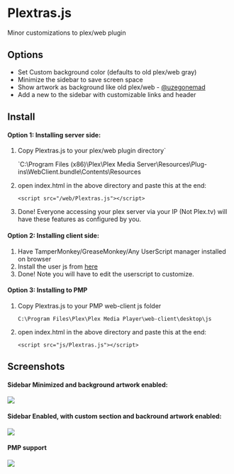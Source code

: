 # Plextras.js
Minor customizations to plex/web plugin

## Options
- Set Custom background color (defaults to old plex/web gray)
- Minimize the sidebar to save screen space
- Show artwork as background like old plex/web - [@uzegonemad](https://github.com/uzegonemad/plexbgartwork)
- Add a new to the sidebar with customizable links and header

## Install
#### Option 1: Installing server side:
1. Copy Plextras.js to your plex/web plugin directory`

    `C:\Program Files (x86)\Plex\Plex Media Server\Resources\Plug-ins\WebClient.bundle\Contents\Resources

2. open index.html in the above directory and paste this at the end:

    `<script src="/web/Plextras.js"></script>`
    
3. Done! Everyone accessing your plex server via your IP (Not Plex.tv) will have these features as configured by you.

#### Option 2: Installing client side:
1. Have TamperMonkey/GreaseMonkey/Any UserScript manager installed on browser
2. Install the user js from [here](https://github.com/andrewiankidd/Plextras.js/blob/master/Plextras.user.js)
3. Done! Note you will have to edit the userscript to customize.

#### Option 3: Installing to PMP
1. Copy Plextras.js to your PMP web-client js folder

    `C:\Program Files\Plex\Plex Media Player\web-client\desktop\js`

2. open index.html in the above directory and paste this at the end:

    `<script src="js/Plextras.js"></script>`
    
## Screenshots
#### Sidebar Minimized and background artwork enabled:              
![](https://raw.githubusercontent.com/andrewiankidd/Plextras.js/master/Screenshots/Artwork_sidebar_enabled.PNG)

#### Sidebar Enabled, with custom section and backround artwork enabled:
![](https://raw.githubusercontent.com/andrewiankidd/Plextras.js/master/Screenshots/Artwork_sidebar_hover.PNG)

#### PMP support
![](https://github.com/andrewiankidd/Plextras.js/blob/master/Screenshots/pmp.png?raw=true)

